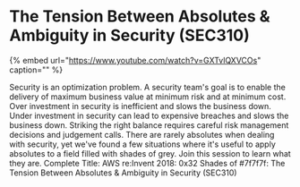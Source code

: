 # The Tension Between Absolutes & Ambiguity in Security \(SEC310\)

{% embed url="https://www.youtube.com/watch?v=GXTvlQXVCOs" caption="" %}

Security is an optimization problem. A security team's goal is to enable the delivery of maximum business value at minimum risk and at minimum cost. Over investment in security is inefficient and slows the business down. Under investment in security can lead to expensive breaches and slows the business down. Striking the right balance requires careful risk management decisions and judgement calls. There are rarely absolutes when dealing with security, yet we've found a few situations where it's useful to apply absolutes to a field filled with shades of grey. Join this session to learn what they are. Complete Title: AWS re:Invent 2018: 0x32 Shades of \#7f7f7f: The Tension Between Absolutes & Ambiguity in Security \(SEC310\)

